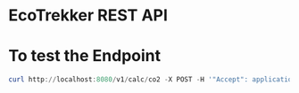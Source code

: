 # EcoTrekker REST API

# To test the Endpoint

```powershell
curl http://localhost:8080/v1/calc/co2 -X POST -H '"Accept": application/json' -H '"Content-Type": application/json' -d '{\"routes\":[{\"steps\":[{ \"vehicle\" : \"metro\", \"line\" : \"U8\", \"start\" : \"S+U Hermannstr. (Berlin)\", \"end\" : \"S+U Jannowitzbrücke (Berlin)\" },{\"vehicle\":\"e-bike\",\"distance\":1500}]}]}'
```